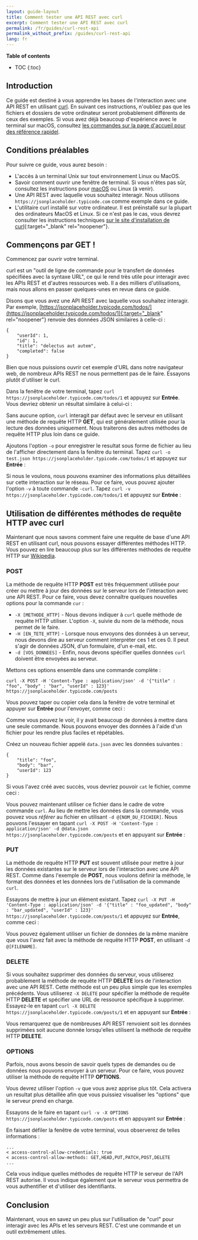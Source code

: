 ```yaml
---
layout: guide-layout
title: Comment tester une API REST avec curl
excerpt: Comment tester une API REST avec curl
permalink: /fr/guides/curl-rest-api
permalink_without_prefix: /guides/curl-rest-api
lang: fr
---
```


**Table of contents**

* TOC
{:toc}

## Introduction

Ce guide est destiné à vous apprendre les bases de l'interaction avec une API REST en utilisant [curl](https://github.com/curl/curl). En suivant ces instructions, n'oubliez pas que les fichiers et dossiers de votre ordinateur seront probablement différents de ceux des exemples. Si vous avez déjà beaucoup d'expérience avec le terminal sur macOS, consultez [les commandes sur la page d'accueil pour des référence rapidel](/).

## Conditions préalables

Pour suivre ce guide, vous aurez besoin :

* L'accès à un terminal Unix sur tout environnement Linux ou MacOS.
* Savoir comment ouvrir une fenêtre de terminal. Si vous n'êtes pas sûr, consultez les instructions pour [macOS](open-terminal-macos) ou Linux (à venir).
* Une API REST avec laquelle vous souhaitez interagir. Nous utilisons `https://jsonplaceholder.typicode.com` comme exemple dans ce guide.
* L'utilitaire curl installé sur votre ordinateur. Il est préinstallé sur la plupart des ordinateurs MacOS et Linux. Si ce n'est pas le cas, vous devrez consulter les instructions techniques [sur le site d'installation de curl](https://curl.haxx.se/docs/install.html){:target="_blank" rel="noopener"}.

## Commençons par GET !

Commencez par ouvrir votre terminal.

curl est un "outil de ligne de commande pour le transfert de données spécifiées avec la syntaxe URL", ce qui le rend très utile pour interagir avec les APIs REST et d'autres ressources web. Il a des milliers d'utilisations, mais nous allons en passer quelques-unes en revue dans ce guide.

Disons que vous avez une API REST avec laquelle vous souhaitez interagir. Par exemple, [https://jsonplaceholder.typicode.com/todos/](https://jsonplaceholder.typicode.com/todos/1){:target="_blank" rel="noopener"} renvoie des données JSON similaires à celle-ci :

```
{
	"userId": 1,
	"id": 1,
	"title": "delectus aut autem",
	"completed": false
}
```

Bien que nous puissions ouvrir cet exemple d'URL dans notre navigateur web, de nombreux APIs REST ne nous permettent pas de le faire. Essayons plutôt d'utiliser le curl.

Dans la fenêtre de votre terminal, tapez `curl https://jsonplaceholder.typicode.com/todos/1` et appuyez sur **Entrée**. Vous devriez obtenir un résultat similaire à celui-ci :

<div class="center guideimages">
  <amp-anim src="/assets/guides/curl-rest-api/curl-get-basic-en.gif" width="665" height="387" alt="Démonstration de la commande curl de base" layout="responsive"></amp-anim>
</div>

Sans aucune option, `curl` interagit par défaut avec le serveur en utilisant une méthode de requête HTTP **GET**, qui est généralement utilisée pour la lecture des données uniquement. Nous traiterons des autres méthodes de requête HTTP plus loin dans ce guide.

Ajoutons l'option `-o` pour enregistrer le resultat sous forme de fichier au lieu de l'afficher directement dans la fenêtre du terminal. Tapez `curl -o test.json https://jsonplaceholder.typicode.com/todos/1` et appuyez sur **Entrée** :

<div class="center guideimages">
  <amp-anim src="/assets/guides/curl-rest-api/curl-get-output-en.gif" width="665" height="387" alt="Démonstration de la commande curl de base avec sortie de fichier" layout="responsive"></amp-anim>
</div>

Si nous le voulons, nous pouvons examiner des informations plus détaillées sur cette interaction sur le réseau. Pour ce faire, vous pouvez ajouter l'option `-v` à toute commande `-curl`. Tapez `curl -v https://jsonplaceholder.typicode.com/todos/1` et appuyez sur **Entrée** :

<div class="center guideimages">
  <amp-anim src="/assets/guides/curl-rest-api/curl-get-verbose-en.gif" width="665" height="387" alt="Démonstration de la commande curl de base avec une sortie verbeuse" layout="responsive"></amp-anim>
</div>

## Utilisation de différentes méthodes de requête HTTP avec curl

Maintenant que nous savons comment faire une requête de base d'une API REST en utilisant curl, nous pouvons essayer différentes méthodes HTTP. Vous pouvez en lire beaucoup plus sur les différentes méthodes de requête HTTP sur [Wikipedia](https://en.wikipedia.org/wiki/Hypertext_Transfer_Protocol#Request_methods).

### POST

La méthode de requête HTTP **POST** est très fréquemment utilisée pour créer ou mettre à jour des données sur le serveur lors de l'interaction avec une API REST. Pour ce faire, vous devez connaître quelques nouvelles options pour la commande `cur` :

* `-X [METHODE_HTTP]` - Nous devons indiquer à `curl` quelle méthode de requête HTTP utiliser. L'option `-X`, suivie du nom de la méthode, nous permet de le faire.
* `-H [EN_TETE_HTTP]` - Lorsque nous envoyons des données à un serveur, nous devons dire au serveur comment interpréter ces 1 et ces 0. Il peut s'agir de données JSON, d'un formulaire, d'un e-mail, etc.
* `-d [VOS_DONNEES]` - Enfin, nous devons spécifier quelles données `curl` doivent être envoyées au serveur.

Mettons ces options ensemble dans une commande complète :

`curl -X POST -H 'Content-Type : application/json' -d '{"title" : "foo", "body" : "bar", "userId" : 123}' https://jsonplaceholder.typicode.com/posts`

Vous pouvez taper ou copier cela dans la fenêtre de votre terminal et appuyer sur **Entrée** pour l'envoyer, comme ceci :

<div class="center guideimages">
  <amp-anim src="/assets/guides/curl-rest-api/curl-post-basic-en.gif" width="665" height="387" alt="Démonstration de la commande POST curl" layout="responsive"></amp-anim>
</div>

Comme vous pouvez le voir, il y avait beaucoup de données à mettre dans une seule commande. Nous pouvons envoyer des données à l'aide d'un fichier pour les rendre plus faciles et répétables.

Créez un nouveau fichier appelé `data.json` avec les données suivantes :

```
{
	"title": "foo",
	"body": "bar",
	"userId": 123
}
```

Si vous l'avez créé avec succès, vous devriez pouvoir `cat` le fichier, comme ceci :

<div class="center guideimages">
  <amp-anim src="/assets/guides/curl-rest-api/nano-datajson-en.gif" width="665" height="387" alt="Démonstration du fichier de données" layout="responsive"></amp-anim>
</div>

Vous pouvez maintenant utiliser ce fichier dans le cadre de votre commande `curl`. Au lieu de mettre les données dans la commande, vous pouvez vous *référer* au fichier en utilisant `-d @[NOM_DU_FICHIER]`. Nous pouvons l'essayer en tapant `curl -X POST -H 'Content-Type : application/json' -d @data.json https://jsonplaceholder.typicode.com/posts` et en appuyant sur **Entrée** :

<div class="center guideimages">
  <amp-anim src="/assets/guides/curl-rest-api/curl-post-file-en.gif" width="665" height="387" alt="Démonstration de la commande POST curl avec un fichier" layout="responsive"></amp-anim>
</div>

### PUT

La méthode de requête HTTP **PUT** est souvent utilisée pour mettre à jour les données existantes sur le serveur lors de l'interaction avec une API REST. Comme dans l'exemple de **POST**, nous voulons définir la méthode, le format des données et les données lors de l'utilisation de la commande `curl`.

Essayons de mettre à jour un élément existant. Tapez `curl -X PUT -H 'Content-Type : application/json' -d '{"title" : "foo_updated", "body" : "bar_updated", "userId" : 123}' https://jsonplaceholder.typicode.com/posts/1` et appuyez sur **Entrée**, comme ceci :

<div class="center guideimages">
  <amp-anim src="/assets/guides/curl-rest-api/curl-put-basic-en.gif" width="665" height="387" alt="Démonstration de la commande de curl PUT" layout="responsive"></amp-anim>
</div>

Vous pouvez également utiliser un fichier de données de la même manière que vous l'avez fait avec la méthode de requête HTTP **POST**, en utilisant `-d @[FILENAME]`.

### DELETE

Si vous souhaitez supprimer des données du serveur, vous utiliserez probablement la méthode de requête HTTP **DELETE** lors de l'interaction avec une API REST. Cette méthode est un peu plus simple que les exemples précédents. Vous utiliserez `-X DELETE` pour spécifier la méthode de requête HTTP **DELETE** et spécifier une URL de ressource spécifique à supprimer. Essayez-le en tapant `curl -X DELETE https://jsonplaceholder.typicode.com/posts/1` et en appuyant sur **Entrée** :

<div class="center guideimages">
  <amp-anim src="/assets/guides/curl-rest-api/curl-delete-basic-en.gif" width="665" height="387" alt="Démonstration de la commande DELETE curl" layout="responsive"></amp-anim>
</div>

Vous remarquerez que de nombreuses API REST renvoient soit les données supprimées soit aucune donnée lorsqu'elles utilisent la méthode de requête HTTP **DELETE**.

### OPTIONS

Parfois, nous avons besoin de savoir quels types de demandes ou de données nous pouvons envoyer à un serveur. Pour ce faire, vous pouvez utiliser la méthode de requête HTTP **OPTIONS**.

Vous devrez utiliser l'option `-v` que vous avez apprise plus tôt. Cela activera un resultat plus détaillée afin que vous puissiez visualiser les "options" que le serveur prend en charge.

Essayons de le faire en tapant `curl -v -X OPTIONS https://jsonplaceholder.typicode.com/posts` et en appuyant sur **Entrée** :

<div class="center guideimages">
  <amp-anim src="/assets/guides/curl-rest-api/curl-options-verbose-en.gif" width="665" height="387" alt="Démonstration de la commande OPTIONS curl avec sortie verbeuse" layout="responsive"></amp-anim>
</div>

En faisant défiler la fenêtre de votre terminal, vous observerez de telles informations :

```
...
< access-control-allow-credentials: true
< access-control-allow-methods: GET,HEAD,PUT,PATCH,POST,DELETE
...
```

Cela vous indique quelles méthodes de requête HTTP le serveur de l'API REST autorise. Il vous indique également que le serveur vous permettra de vous authentifier et d'utiliser des identifiants.

## Conclusion

Maintenant, vous en savez un peu plus sur l'utilisation de "curl" pour interagir avec les APIs et les serveurs REST. C'est une commande et un outil extrêmement utiles.


